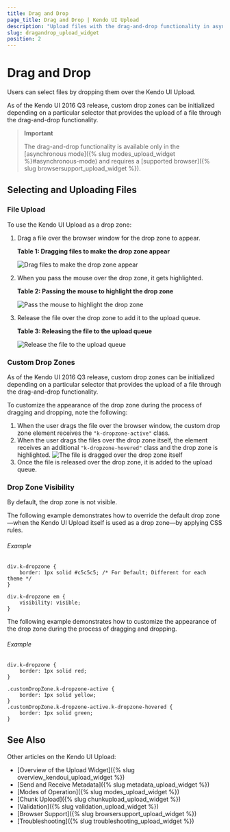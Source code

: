 ```yaml
---
title: Drag and Drop
page_title: Drag and Drop | Kendo UI Upload
description: "Upload files with the drag-and-drop functionality in asynchronous mode in the Kendo UI Upload widget."
slug: dragandrop_upload_widget
position: 2
---
```


# Drag and Drop

Users can select files by dropping them over the Kendo UI Upload.

As of the Kendo UI 2016 Q3 release, custom drop zones can be initialized depending on a particular selector that provides the upload of a file through the drag-and-drop functionality.  

> **Important**
>
> The drag-and-drop functionality is available only in the [asynchronous mode]({% slug modes_upload_widget %}#asynchronous-mode) and requires a [supported browser]({% slug browsersupport_upload_widget %}).

## Selecting and Uploading Files

### File Upload

To use the Kendo UI Upload as a drop zone:

1. Drag a file over the browser window for the drop zone to appear.

    **Table 1: Dragging files to make the drop zone appear**

    ![Drag files to make the drop zone appear](/controls/editors/upload/upload-dd1.png)

2. When you pass the mouse over the drop zone, it gets highlighted.

    **Table 2: Passing the mouse to highlight the drop zone**

    ![Pass the mouse to highlight the drop zone](/controls/editors/upload/upload-dd2.png)

3. Release the file over the drop zone to add it to the upload queue.

    **Table 3: Releasing the file to the upload queue**

    ![Release the file to the upload queue](/controls/editors/upload/upload-dd3.png)

### Custom Drop Zones

As of the Kendo UI 2016 Q3 release, custom drop zones can be initialized depending on a particular selector that provides the upload of a file through the drag-and-drop functionality.

To customize the appearance of the drop zone during the process of dragging and dropping, note the following:

1. When the user drags the file over the browser window, the custom drop zone element receives the `"k-dropzone-active"` class.
2. When the user drags the files over the drop zone itself, the element receives an additional `"k-dropzone-hovered"` class and the drop zone is highlighted. ![The file is dragged over the drop zone itself](/controls/editors/upload/upload-dd4.png)
3. Once the file is released over the drop zone, it is added to the upload queue.   

### Drop Zone Visibility

By default, the drop zone is not visible.

The following example demonstrates how to override the default drop zone&mdash;when the Kendo UI Upload itself is used as a drop zone&mdash;by applying CSS rules.

###### Example

    div.k-dropzone {
        border: 1px solid #c5c5c5; /* For Default; Different for each theme */
    }

    div.k-dropzone em {
        visibility: visible;
    }

<!--*-->
The following example demonstrates how to customize the appearance of the drop zone during the process of dragging and dropping.

###### Example

    div.k-dropzone {
        border: 1px solid red;
    }

    .customDropZone.k-dropzone-active {
        border: 1px solid yellow;
    }
    .customDropZone.k-dropzone-active.k-dropzone-hovered {
        border: 1px solid green;
    }

## See Also

Other articles on the Kendo UI Upload:

* [Overview of the Upload Widget]({% slug overview_kendoui_upload_widget %})
* [Send and Receive Metadata]({% slug metadata_upload_widget %})
* [Modes of Operation]({% slug modes_upload_widget %})
* [Chunk Upload]({% slug chunkupload_upload_widget %})
* [Validation]({% slug validation_upload_widget %})
* [Browser Support]({% slug browsersupport_upload_widget %})
* [Troubleshooting]({% slug troubleshooting_upload_widget %})
